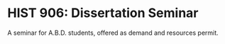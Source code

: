 # HIST 906: Dissertation Seminar

A seminar for A.B.D. students, offered as demand and resources permit.